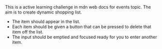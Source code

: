 This is a active learning challenge in mdn web docs for events topic. The aim is to create dynamic shopping list.

- The item should appear in the list.
- Each item should be given a button that can be pressed to delete that item off the list.
- The input should be emptied and focused ready for you to enter another item.
